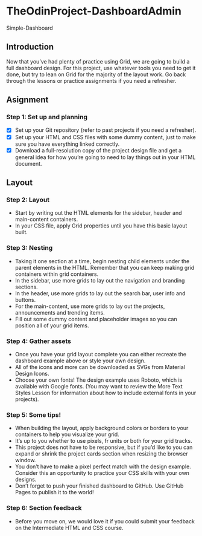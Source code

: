 # TheOdinProject-DashboardAdmin
Simple-Dashboard 

## Introduction
Now that you’ve had plenty of practice using Grid, we are going to build a full dashboard design. For this project, use whatever tools you need to get it done, but try to lean on Grid for the majority of the layout work. Go back through the lessons or practice assignments if you need a refresher.


## Asignment
### Step 1: Set up and planning
- [x] Set up your Git repository (refer to past projects if you need a refresher).
- [x] Set up your HTML and CSS files with some dummy content, just to make sure you have everything linked correctly.
- [x] Download a full-resolution copy of the project design file and get a general idea for how you’re going to need to lay things out in your HTML document.

## Layout
### Step 2: Layout
- Start by writing out the HTML elements for the sidebar, header and main-content containers.
- In your CSS file, apply Grid properties until you have this basic layout built.

### Step 3: Nesting
- Taking it one section at a time, begin nesting child elements under the parent elements in the HTML. Remember that you can keep making grid containers within grid containers.
- In the sidebar, use more grids to lay out the navigation and branding sections.
- In the header, use more grids to lay out the search bar, user info and buttons.
- For the main-content, use more grids to lay out the projects, announcements and trending items.
- Fill out some dummy content and placeholder images so you can position all of your grid items.

### Step 4: Gather assets
- Once you have your grid layout complete you can either recreate the dashboard example above or style your own design.
- All of the icons and more can be downloaded as SVGs from Material Design Icons.
- Choose your own fonts! The design example uses Roboto, which is available with Google fonts. (You may want to review the More Text Styles Lesson for information about how to include external fonts in your projects).


### Step 5: Some tips!
- When building the layout, apply background colors or borders to your containers to help you visualize your grid.
- It’s up to you whether to use pixels, fr units or both for your grid tracks.
- This project does not have to be responsive, but if you’d like to you can expand or shrink the project cards section when resizing the browser window.
- You don’t have to make a pixel perfect match with the design example. Consider this an opportunity to practice your CSS skills with your own designs.
- Don’t forget to push your finished dashboard to GitHub. Use GitHub Pages to publish it to the world!

### Step 6: Section feedback
- Before you move on, we would love it if you could submit your feedback on the Intermediate HTML and CSS course.